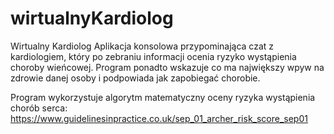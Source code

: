 # wirtualnyKardiolog
Wirtualny Kardiolog
Aplikacja konsolowa przypominająca czat z kardiologiem, który po zebraniu informacji ocenia ryzyko wystąpienia choroby wieńcowej. 
Program ponadto wskazuje co ma największy wpyw na zdrowie danej osoby i podpowiada jak zapobiegać chorobie.

Program wykorzystuje algorytm matematyczny oceny ryzyka wystąpienia chorób serca:
https://www.guidelinesinpractice.co.uk/sep_01_archer_risk_score_sep01
